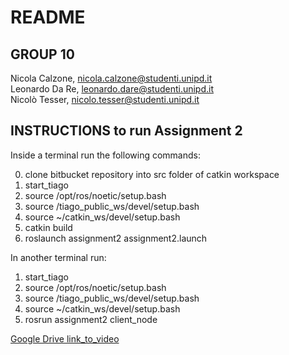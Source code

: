 # README #

## GROUP 10
Nicola Calzone, [nicola.calzone@studenti.unipd.it](mailto:nicola.calzone@studenti.unipd.it)  
Leonardo Da Re, [leonardo.dare@studenti.unipd.it](mailto:leonardo.dare@studenti.unipd.it)  
Nicolò Tesser, [nicolo.tesser@studenti.unipd.it](mailto:nicolo.tesser@studenti.unipd.it)  

## INSTRUCTIONS to run Assignment 2

Inside a terminal run the following commands:

0. clone bitbucket repository into src folder of catkin workspace  
1. start_tiago  
2. source /opt/ros/noetic/setup.bash  
3. source /tiago_public_ws/devel/setup.bash  
4. source ~/catkin_ws/devel/setup.bash  
5. catkin build  
6. roslaunch assignment2 assignment2.launch  

In another terminal run:  
1. start_tiago  
2. source /opt/ros/noetic/setup.bash  
3. source /tiago_public_ws/devel/setup.bash  
4. source ~/catkin_ws/devel/setup.bash  
5. rosrun assignment2 client_node  


[Google Drive link_to_video](https://drive.google.com/file/d/1ygsPzWVA42x8bfuTsrHiJpSwrwce_fHM/view?usp=sharing)
